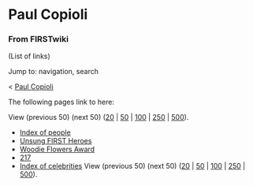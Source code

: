 # Paul Copioli

### From FIRSTwiki

(List of links)

Jump to: navigation, search

&lt; [Paul Copioli](/index.php?title=Paul_Copioli&redirect=no "Paul Copioli" )  

The following pages link to here:

View (previous 50) (next 50)
([20](/index.php?title=Special:Whatlinkshere/Paul_Copioli&limit=20&from=0
"Special:Whatlinkshere/Paul Copioli" ) |
[50](/index.php?title=Special:Whatlinkshere/Paul_Copioli&limit=50&from=0
"Special:Whatlinkshere/Paul Copioli" ) |
[100](/index.php?title=Special:Whatlinkshere/Paul_Copioli&limit=100&from=0
"Special:Whatlinkshere/Paul Copioli" ) |
[250](/index.php?title=Special:Whatlinkshere/Paul_Copioli&limit=250&from=0
"Special:Whatlinkshere/Paul Copioli" ) |
[500](/index.php?title=Special:Whatlinkshere/Paul_Copioli&limit=500&from=0
"Special:Whatlinkshere/Paul Copioli" )).

  * [Index of people](/index.php/Index_of_people "Index of people" )
  * [Unsung FIRST Heroes](/index.php/Unsung_FIRST_Heroes "Unsung FIRST Heroes" )
  * [Woodie Flowers Award](/index.php/Woodie_Flowers_Award "Woodie Flowers Award" )
  * [217](/index.php/217 "217" )
  * [Index of celebrities](/index.php/Index_of_celebrities "Index of celebrities" )
View (previous 50) (next 50)
([20](/index.php?title=Special:Whatlinkshere/Paul_Copioli&limit=20&from=0
"Special:Whatlinkshere/Paul Copioli" ) |
[50](/index.php?title=Special:Whatlinkshere/Paul_Copioli&limit=50&from=0
"Special:Whatlinkshere/Paul Copioli" ) |
[100](/index.php?title=Special:Whatlinkshere/Paul_Copioli&limit=100&from=0
"Special:Whatlinkshere/Paul Copioli" ) |
[250](/index.php?title=Special:Whatlinkshere/Paul_Copioli&limit=250&from=0
"Special:Whatlinkshere/Paul Copioli" ) |
[500](/index.php?title=Special:Whatlinkshere/Paul_Copioli&limit=500&from=0
"Special:Whatlinkshere/Paul Copioli" )).

